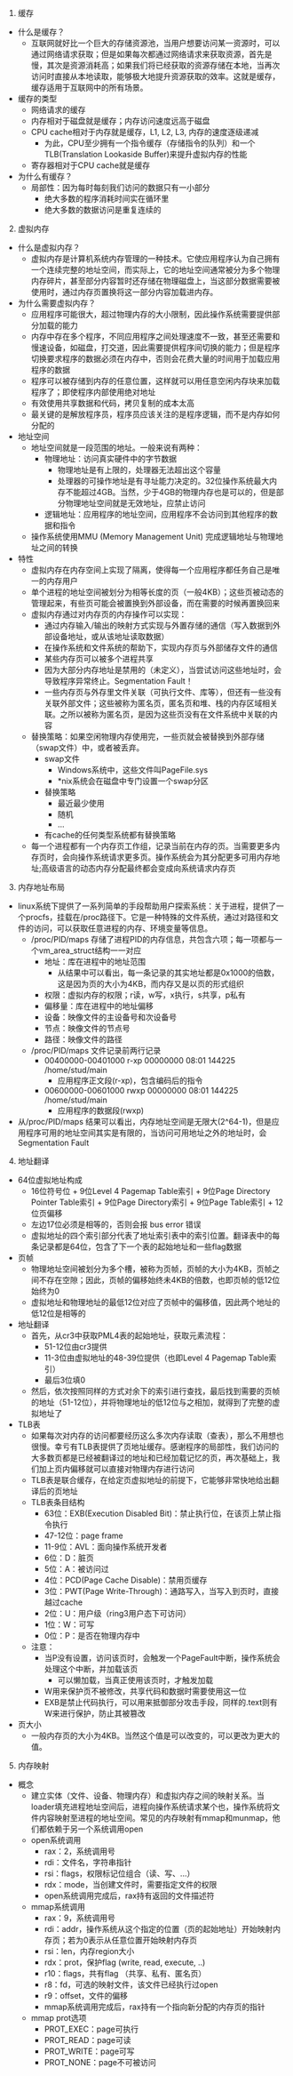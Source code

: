 1. 缓存
- 什么是缓存？
	- 互联网就好比一个巨大的存储资源池，当用户想要访问某一资源时，可以通过网络请求获取；但是如果每次都通过网络请求来获取资源，首先是慢，其次是资源消耗高；如果我们将已经获取的资源存储在本地，当再次访问时直接从本地读取，能够极大地提升资源获取的效率。这就是缓存，缓存适用于互联网中的所有场景。
- 缓存的类型
	- 网络请求的缓存
	- 内存相对于磁盘就是缓存；内存访问速度远高于磁盘
	- CPU cache相对于内存就是缓存，L1, L2, L3, 内存的速度逐级递减
		- 为此，CPU至少拥有一个指令缓存（存储指令的队列）和一个TLB(Translation Lookaside Buffer)来提升虚拟内存的性能
	- 寄存器相对于CPU cache就是缓存
- 为什么有缓存？
	- 局部性：因为每时每刻我们访问的数据只有一小部分
		- 绝大多数的程序消耗时间实在循环里
		- 绝大多数的数据访问是重复连续的

2. 虚拟内存
- 什么是虚拟内存？
	- 虚拟内存是计算机系统内存管理的一种技术。它使应用程序认为自己拥有一个连续完整的地址空间，而实际上，它的地址空间通常被分为多个物理内存碎片，甚至部分内容暂时还存储在物理磁盘上，当这部分数据需要被使用时，通过内存页置换将这一部分内容加载进内存。
- 为什么需要虚拟内存？
	- 应用程序可能很大，超过物理内存的大小限制，因此操作系统需要提供部分加载的能力
	- 内存中存在多个程序，不同应用程序之间处理速度不一致，甚至还需要和慢速设备，如磁盘，打交道，因此需要提供程序间切换的能力；但是程序切换要求程序的数据必须在内存中，否则会花费大量的时间用于加载应用程序的数据
	- 程序可以被存储到内存的任意位置，这样就可以用任意空闲内存块来加载程序了；即使程序内部使用绝对地址
	- 有效使用共享数据和代码，拷贝复制的成本太高
	- 最关键的是解放程序员，程序员应该关注的是程序逻辑，而不是内存如何分配的
- 地址空间
	- 地址空间就是一段范围的地址。一般来说有两种：
		- 物理地址：访问真实硬件中的字节数据
			- 物理地址是有上限的，处理器无法超出这个容量
			- 处理器的可操作地址是有寻址能力决定的。32位操作系统最大内存不能超过4GB。当然，少于4GB的物理内存也是可以的，但是部分物理地址空间就是无效地址，应禁止访问
		- 逻辑地址：应用程序的地址空间，应用程序不会访问到其他程序的数据和指令
	- 操作系统使用MMU (Memory Management Unit) 完成逻辑地址与物理地址之间的转换
- 特性
	- 虚拟内存在内存空间上实现了隔离，使得每一个应用程序都任务自己是唯一的内存用户
	- 单个进程的地址空间被划分为相等长度的页（一般4KB）；这些页被动态的管理起来，有些页可能会被置换到外部设备，而在需要的时候再置换回来
	- 虚拟内存通过对内存页的内存操作可以实现：
		- 通过内存输入/输出的映射方式实现与外置存储的通信（写入数据到外部设备地址，或从该地址读取数据）
		- 在操作系统和文件系统的帮助下，实现内存页与外部储存文件的通信
		- 某些内存页可以被多个进程共享
		- 因为大部分内存地址是禁用的（未定义），当尝试访问这些地址时，会导致程序异常终止。Segmentation Fault！
		- 一些内存页与外存里文件关联（可执行文件、库等），但还有一些没有关联外部文件；这些被称为匿名页，匿名页和堆、栈的内存区域相关联。之所以被称为匿名页，是因为这些页没有在文件系统中关联的内容
	- 替换策略：如果空闲物理内存使用完，一些页就会被替换到外部存储（swap文件）中，或者被丢弃。
		- swap文件
			- Windows系统中，这些文件叫PageFile.sys
			- *nix系统会在磁盘中专门设置一个swap分区
		- 替换策略
			- 最近最少使用
			- 随机
			- ...
		- 有cache的任何类型系统都有替换策略
	- 每一个进程都有一个内存页工作组，记录当前在内存的页。当需要更多内存页时，会向操作系统请求更多页。操作系统会为其分配更多可用内存地址;高级语言的动态内存分配最终都会变成向系统请求内存页

3. 内存地址布局
- linux系统下提供了一系列简单的手段帮助用户探索系统：关于进程，提供了一个procfs，挂载在/proc路径下。它是一种特殊的文件系统，通过对路径和文件的访问，可以获取任意进程的内存、环境变量等信息。
	- /proc/PID/maps 存储了进程PID的内存信息，共包含六项；每一项都与一个vm_area_struct结构一一对应
		- 地址：库在进程中的地址范围
			- 从结果中可以看出，每一条记录的其实地址都是0x1000的倍数，这是因为页的大小为4KB，而内存又是以页的形式组织
		- 权限：虚拟内存的权限；r读，w写，x执行，s共享，p私有
		- 偏移量：库在进程中的地址偏移
		- 设备：映像文件的主设备号和次设备号
		- 节点：映像文件的节点号
		- 路径：映像文件的路径
	- /proc/PID/maps 文件记录前两行记录
		- 00400000-00401000 r-xp 00000000 08:01 144225 /home/stud/main
			- 应用程序正文段(r-xp)，包含编码后的指令
		- 00600000-00601000 rwxp 00000000 08:01 144225 /home/stud/main
			- 应用程序的数据段(rwxp)
- 从/proc/PID/maps 结果可以看出，内存地址空间是无限大(2^64-1)，但是应用程序可用的地址空间其实是有限的，当访问可用地址之外的地址时，会Segmentation Fault

4. 地址翻译
- 64位虚拟地址构成
	- 16位符号位 + 9位Level 4 Pagemap Table索引 + 9位Page Directory Pointer Table索引 + 9位Page Directory索引 + 9位Page Table索引 + 12位页偏移
	- 左边17位必须是相等的，否则会报 bus error 错误
	- 虚拟地址的四个索引部分代表了地址索引表中的索引位置。翻译表中的每条记录都是64位，包含了下一个表的起始地址和一些flag数据
- 页帧
	- 物理地址空间被划分为多个槽，被称为页帧，页帧的大小为4KB，页帧之间不存在空隙；因此，页帧的偏移始终未4KB的倍数，也即页帧的低12位始终为0
	- 虚拟地址和物理地址的最低12位对应了页帧中的偏移值，因此两个地址的低12位是相等的
- 地址翻译
	- 首先，从cr3中获取PML4表的起始地址，获取元素流程：
		- 51-12位由cr3提供
		- 11-3位由虚拟地址的48-39位提供（也即Level 4 Pagemap Table索引）
		- 最后3位填0
	- 然后，依次按照同样的方式对余下的索引进行查找，最后找到需要的页帧的地址（51-12位），并将物理地址的低12位与之相加，就得到了完整的虚拟地址了
- TLB表
	- 如果每次对内存的访问都要经历这么多次内存读取（查表），那么不用想也很慢。幸亏有TLB表提供了页地址缓存。感谢程序的局部性，我们访问的大多数页都是已经被翻译过的地址和已经加载记忆的页，再次基础上，我们加上页内偏移就可以直接对物理内存进行访问
	- TLB表是联合缓存，在给定页虚拟地址的前提下，它能够非常快地给出翻译后的页地址
	- TLB表条目结构
		- 63位：EXB(Execution Disabled Bit)：禁止执行位，在该页上禁止指令执行
		- 47-12位：page frame
		- 11-9位：AVL：面向操作系统开发者
		- 6位：D：脏页
		- 5位：A：被访问过
		- 4位：PCD(Page Cache Disable)：禁用页缓存
		- 3位：PWT(Page Write-Through)：通路写入，当写入到页时，直接越过cache
		- 2位：U：用户级（ring3用户态下可访问）
		- 1位：W：可写
		- 0位：P：是否在物理内存中
	- 注意：
		- 当P没有设置，访问该页时，会触发一个PageFault中断，操作系统会处理这个中断，并加载该页
			- 可以懒加载，当真正使用该页时，才触发加载
		- W用来保护页不被修改，共享代码和数据时需要使用这一位
		- EXB是禁止代码执行，可以用来抵御部分攻击手段，同样的.text则有W来进行保护，防止其被篡改
- 页大小
	- 一般内存页的大小为4KB。当然这个值是可以改变的，可以更改为更大的值。

5. 内存映射
- 概念
	- 建立实体（文件、设备、物理内存）和虚拟内存之间的映射关系。当loader填充进程地址空间后，进程向操作系统请求某个也，操作系统将文件内容映射至进程的地址空间。常见的内存映射有mmap和munmap，他们都依赖于另一个系统调用open
	- open系统调用
		- rax：2，系统调用号
		- rdi：文件名，字符串指针
		- rsi：flags，权限标记位组合（读、写、...）
		- rdx：mode，当创建文件时，需要指定文件的权限
		- open系统调用完成后，rax持有返回的文件描述符
	- mmap系统调用
		- rax：9，系统调用号
		- rdi：addr，操作系统从这个指定的位置（页的起始地址）开始映射内存页；若为0表示从任意位置开始映射内存页
		- rsi：len，内存region大小
		- rdx：prot，保护flag (write, read, execute, ..)
		- r10：flags，共有flag （共享、私有、匿名页）
		- r8：fd，可选的映射文件，该文件已经执行过open
		- r9：offset，文件的偏移
		- mmap系统调用完成后，rax持有一个指向新分配的内存页的指针
	- mmap prot选项
		- PROT_EXEC：page可执行
		- PROT_READ：page可读
		- PROT_WRITE：page可写
		- PROT_NONE：page不可被访问
